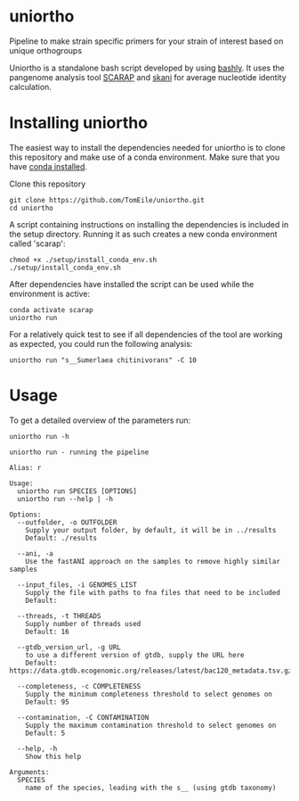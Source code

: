 # uniortho
Pipeline to make strain specific primers for your strain of interest based on unique orthogroups

Uniortho is a standalone bash script developed by using [bashly](https://bashly.dannyb.co/). It uses the pangenome analysis tool [SCARAP](https://github.com/SWittouck/SCARAP) and [skani](https://github.com/bluenote-1577/skani) for average nucleotide identity calculation.

# Installing uniortho

The easiest way to install the dependencies needed for uniortho is to clone this repository and make use of a conda environment. Make sure that you have [conda installed](https://conda.io/projects/conda/en/latest/user-guide/install/index.html).

Clone this repository

```{bash}
git clone https://github.com/TomEile/uniortho.git
cd uniortho
```

A script containing instructions on installing the dependencies is included in the setup directory. Running it as such creates a new conda environment called 'scarap':

```{bash}
chmod +x ./setup/install_conda_env.sh
./setup/install_conda_env.sh
```

After dependencies have installed the script can be used while the environment is active:

```{bash}
conda activate scarap
uniortho run
```

For a relatively quick test to see if all dependencies of the tool are working as expected, you could run the following analysis:
```{bash}
uniortho run "s__Sumerlaea chitinivorans" -C 10
```

# Usage

To get a detailed overview of the parameters run:

```{bash}
uniortho run -h
```

```
uniortho run - running the pipeline

Alias: r

Usage:
  uniortho run SPECIES [OPTIONS]
  uniortho run --help | -h

Options:
  --outfolder, -o OUTFOLDER
    Supply your output folder, by default, it will be in ../results
    Default: ./results

  --ani, -a
    Use the fastANI approach on the samples to remove highly similar samples

  --input_files, -i GENOMES_LIST
    Supply the file with paths to fna files that need to be included
    Default: 

  --threads, -t THREADS
    Supply number of threads used
    Default: 16

  --gtdb_version_url, -g URL
    to use a different version of gtdb, supply the URL here
    Default: https://data.gtdb.ecogenomic.org/releases/latest/bac120_metadata.tsv.gz

  --completeness, -c COMPLETENESS
    Supply the minimum completeness threshold to select genomes on
    Default: 95

  --contamination, -C CONTAMINATION
    Supply the maximum contamination threshold to select genomes on
    Default: 5

  --help, -h
    Show this help

Arguments:
  SPECIES
    name of the species, leading with the s__ (using gtdb taxonomy)
```
